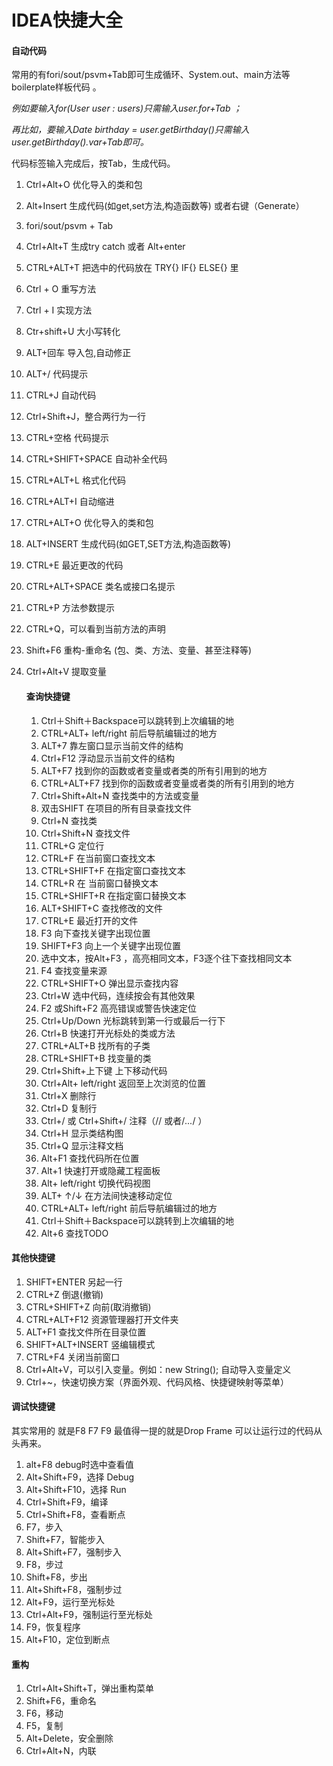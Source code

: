 # 			IDEA快捷大全

#### 	自动代码

常用的有fori/sout/psvm+Tab即可生成循环、System.out、main方法等boilerplate样板代码 。

*例如要输入for(User user : users)只需输入user.for+Tab ；*

*再比如，要输入Date birthday = user.getBirthday()只需输入user.getBirthday().var+Tab即可。*

代码标签输入完成后，按Tab，生成代码。

1. Ctrl+Alt+O 优化导入的类和包

2. Alt+Insert 生成代码(如get,set方法,构造函数等)   或者右键（Generate）

3. fori/sout/psvm + Tab

4. Ctrl+Alt+T  生成try catch  或者 Alt+enter

5. CTRL+ALT+T  把选中的代码放在 TRY{} IF{} ELSE{} 里

6. Ctrl + O 重写方法

7. Ctrl + I 实现方法

8. Ctr+shift+U 大小写转化

9. ALT+回车    导入包,自动修正

10. ALT+/       代码提示

11. CTRL+J      自动代码

12. Ctrl+Shift+J，整合两行为一行

13. CTRL+空格   代码提示

14. CTRL+SHIFT+SPACE 自动补全代码

15. CTRL+ALT+L  格式化代码

16. CTRL+ALT+I  自动缩进

17. CTRL+ALT+O  优化导入的类和包

18. ALT+INSERT  生成代码(如GET,SET方法,构造函数等)

19. CTRL+E      最近更改的代码

20. CTRL+ALT+SPACE  类名或接口名提示

21. CTRL+P   方法参数提示

22. CTRL+Q，可以看到当前方法的声明

23. Shift+F6  重构-重命名 (包、类、方法、变量、甚至注释等)

24. Ctrl+Alt+V 提取变量

    #### 查询快捷键

    1. Ctrl＋Shift＋Backspace可以跳转到上次编辑的地
    2. CTRL+ALT+ left/right 前后导航编辑过的地方
    3. ALT+7  靠左窗口显示当前文件的结构
    4. Ctrl+F12 浮动显示当前文件的结构
    5. ALT+F7 找到你的函数或者变量或者类的所有引用到的地方
    6. CTRL+ALT+F7  找到你的函数或者变量或者类的所有引用到的地方
    7. Ctrl+Shift+Alt+N 查找类中的方法或变量
    8. 双击SHIFT 在项目的所有目录查找文件
    9. Ctrl+N   查找类
    10. Ctrl+Shift+N 查找文件
    11. CTRL+G   定位行
    12. CTRL+F   在当前窗口查找文本
    13. CTRL+SHIFT+F  在指定窗口查找文本
    14. CTRL+R   在 当前窗口替换文本
    15. CTRL+SHIFT+R  在指定窗口替换文本
    16. ALT+SHIFT+C  查找修改的文件
    17. CTRL+E   最近打开的文件
    18. F3   向下查找关键字出现位置
    19. SHIFT+F3  向上一个关键字出现位置
    20. 选中文本，按Alt+F3 ，高亮相同文本，F3逐个往下查找相同文本
    21. F4   查找变量来源
    22. CTRL+SHIFT+O  弹出显示查找内容
    23. Ctrl+W 选中代码，连续按会有其他效果
    24. F2 或Shift+F2 高亮错误或警告快速定位
    25. Ctrl+Up/Down 光标跳转到第一行或最后一行下
    26. Ctrl+B 快速打开光标处的类或方法
    27. CTRL+ALT+B  找所有的子类
    28. CTRL+SHIFT+B  找变量的类
    29. Ctrl+Shift+上下键  上下移动代码
    30. Ctrl+Alt+ left/right 返回至上次浏览的位置
    31. Ctrl+X 删除行
    32. Ctrl+D 复制行
    33. Ctrl+/ 或 Ctrl+Shift+/  注释（// 或者/*...*/ ）
    34. Ctrl+H 显示类结构图
    35. Ctrl+Q 显示注释文档
    36. Alt+F1 查找代码所在位置
    37. Alt+1 快速打开或隐藏工程面板
    38. Alt+ left/right 切换代码视图
    39. ALT+ ↑/↓  在方法间快速移动定位
    40. CTRL+ALT+ left/right 前后导航编辑过的地方
    41. Ctrl＋Shift＋Backspace可以跳转到上次编辑的地
    42. Alt+6    查找TODO

#### 其他快捷键

1. SHIFT+ENTER 另起一行
2. CTRL+Z   倒退(撤销)
3. CTRL+SHIFT+Z  向前(取消撤销)
4. CTRL+ALT+F12  资源管理器打开文件夹
5. ALT+F1   查找文件所在目录位置
6. SHIFT+ALT+INSERT 竖编辑模式
7. CTRL+F4  关闭当前窗口
8. Ctrl+Alt+V，可以引入变量。例如：new String(); 自动导入变量定义
9. Ctrl+~，快速切换方案（界面外观、代码风格、快捷键映射等菜单）

#### 调试快捷键

其实常用的 就是F8 F7 F9 最值得一提的就是Drop Frame 可以让运行过的代码从头再来。

1. alt+F8    debug时选中查看值
2. Alt+Shift+F9，选择 Debug
3. Alt+Shift+F10，选择 Run
4. Ctrl+Shift+F9，编译
5. Ctrl+Shift+F8，查看断点
6. F7，步入
7. Shift+F7，智能步入
8. Alt+Shift+F7，强制步入
9. F8，步过
10. Shift+F8，步出
11. Alt+Shift+F8，强制步过
12. Alt+F9，运行至光标处
13. Ctrl+Alt+F9，强制运行至光标处
14. F9，恢复程序
15. Alt+F10，定位到断点

#### 重构

1. Ctrl+Alt+Shift+T，弹出重构菜单
2. Shift+F6，重命名
3. F6，移动
4. F5，复制
5. Alt+Delete，安全删除
6. Ctrl+Alt+N，内联